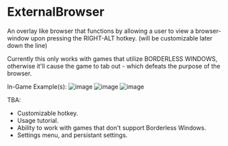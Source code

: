 # ExternalBrowser

An overlay like browser that functions by allowing a user to view a browser-window upon pressing the RIGHT-ALT hotkey. (will be customizable later down the line)

Currently this only works with games that utilize BORDERLESS WINDOWS, otherwise it'll cause the game to tab out - which defeats the purpose of the browser.

In-Game Example(s):
![image](https://github.com/nichxlas98/ExternalBrowser/assets/107213497/e4309780-6552-47da-af5e-2c22acd120a2)
![image](https://i.imgur.com/F29yipk.png)
![image](https://i.imgur.com/GfngiaO.png)


TBA:
- Customizable hotkey.
- Usage tutorial.
- Ability to work with games that don't support Borderless Windows.
- Settings menu, and persistant settings.
